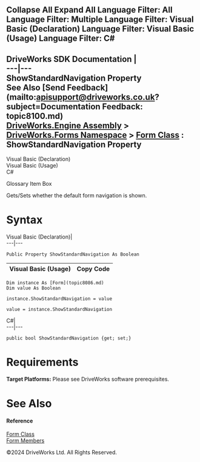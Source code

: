        

 Collapse All Expand All  Language Filter: All  Language Filter: Multiple  Language Filter: Visual Basic (Declaration) Language Filter: Visual Basic (Usage) Language Filter: C#  
---  
DriveWorks SDK Documentation  |   
---|---  
ShowStandardNavigation Property   
See Also [Send Feedback](mailto:apisupport@driveworks.co.uk?subject=Documentation Feedback: topic8100.md)  
[DriveWorks.Engine Assembly](topic2156.md) > [DriveWorks.Forms Namespace](topic7266.md) > [Form Class](topic8086.md) : ShowStandardNavigation Property  
---  
  
Visual Basic (Declaration)    
Visual Basic (Usage)    
C# 

Glossary Item Box

Gets/Sets whether the default form navigation is shown. 

# Syntax

Visual Basic (Declaration)|   
---|---  
      
    
    Public Property ShowStandardNavigation As Boolean  
  
Visual Basic (Usage)| Copy Code  
---|---  
      
    
    Dim instance As [Form](topic8086.md)
    Dim value As Boolean
     
    instance.ShowStandardNavigation = value
     
    value = instance.ShowStandardNavigation  
  
C#|   
---|---  
      
    
    public bool ShowStandardNavigation {get; set;}  
  
# Requirements

**Target Platforms:** Please see DriveWorks software prerequisites.

# See Also

#### Reference

[Form Class](topic8086.md)   
[Form Members](topic8087.md)

©2024 DriveWorks Ltd. All Rights Reserved.
